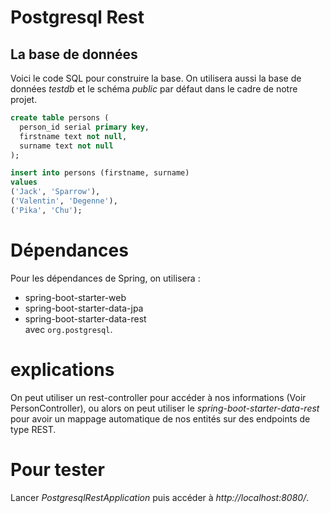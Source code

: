 # Postgresql Rest

## La base de données

Voici le code SQL pour construire la base. On utilisera aussi la base de données *testdb* et le schéma *public* par défaut dans le cadre de notre projet.

```sql
create table persons (
  person_id serial primary key,
  firstname text not null,
  surname text not null
);

insert into persons (firstname, surname)
values
('Jack', 'Sparrow'),
('Valentin', 'Degenne'),
('Pika', 'Chu');
```
# Dépendances

Pour les dépendances de Spring, on utilisera :

- spring-boot-starter-web
- spring-boot-starter-data-jpa
- spring-boot-starter-data-rest  
avec `org.postgresql`.

# explications

On peut utiliser un rest-controller pour accéder à nos informations (Voir PersonController), ou alors on peut utiliser le *spring-boot-starter-data-rest* pour avoir un mappage automatique de nos entités sur des endpoints de type REST.

# Pour tester

Lancer *PostgresqlRestApplication* puis accéder à *http://localhost:8080/*.
